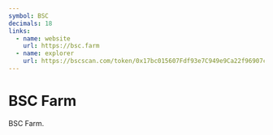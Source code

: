```yaml
---
symbol: BSC
decimals: 18
links:
  - name: website
    url: https://bsc.farm
  - name: explorer
    url: https://bscscan.com/token/0x17bc015607Fdf93e7C949e9Ca22f96907cFBeF88
---
```


# BSC Farm

BSC Farm.
